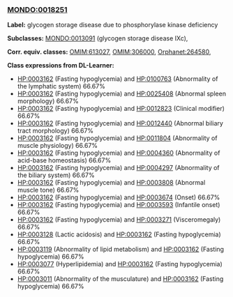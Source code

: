 
### [MONDO:0018251](http://purl.obolibrary.org/obo/MONDO_0018251)
**Label:** glycogen storage disease due to phosphorylase kinase deficiency

**Subclasses:** [MONDO:0013091](http://purl.obolibrary.org/obo/MONDO_0013091) (glycogen storage disease IXc), 

**Corr. equiv. classes:** [OMIM:613027](http://purl.obolibrary.org/obo/OMIM_613027), [OMIM:306000](http://purl.obolibrary.org/obo/OMIM_306000), [Orphanet:264580](http://www.orpha.net/ORDO/Orphanet_264580), 

**Class expressions from DL-Learner:**

- [HP:0003162](http://purl.obolibrary.org/obo/HP_0003162) (Fasting hypoglycemia) and [HP:0100763](http://purl.obolibrary.org/obo/HP_0100763) (Abnormality of the lymphatic system) 66.67%
- [HP:0003162](http://purl.obolibrary.org/obo/HP_0003162) (Fasting hypoglycemia) and [HP:0025408](http://purl.obolibrary.org/obo/HP_0025408) (Abnormal spleen morphology) 66.67%
- [HP:0003162](http://purl.obolibrary.org/obo/HP_0003162) (Fasting hypoglycemia) and [HP:0012823](http://purl.obolibrary.org/obo/HP_0012823) (Clinical modifier) 66.67%
- [HP:0003162](http://purl.obolibrary.org/obo/HP_0003162) (Fasting hypoglycemia) and [HP:0012440](http://purl.obolibrary.org/obo/HP_0012440) (Abnormal biliary tract morphology) 66.67%
- [HP:0003162](http://purl.obolibrary.org/obo/HP_0003162) (Fasting hypoglycemia) and [HP:0011804](http://purl.obolibrary.org/obo/HP_0011804) (Abnormality of muscle physiology) 66.67%
- [HP:0003162](http://purl.obolibrary.org/obo/HP_0003162) (Fasting hypoglycemia) and [HP:0004360](http://purl.obolibrary.org/obo/HP_0004360) (Abnormality of acid-base homeostasis) 66.67%
- [HP:0003162](http://purl.obolibrary.org/obo/HP_0003162) (Fasting hypoglycemia) and [HP:0004297](http://purl.obolibrary.org/obo/HP_0004297) (Abnormality of the biliary system) 66.67%
- [HP:0003162](http://purl.obolibrary.org/obo/HP_0003162) (Fasting hypoglycemia) and [HP:0003808](http://purl.obolibrary.org/obo/HP_0003808) (Abnormal muscle tone) 66.67%
- [HP:0003162](http://purl.obolibrary.org/obo/HP_0003162) (Fasting hypoglycemia) and [HP:0003674](http://purl.obolibrary.org/obo/HP_0003674) (Onset) 66.67%
- [HP:0003162](http://purl.obolibrary.org/obo/HP_0003162) (Fasting hypoglycemia) and [HP:0003593](http://purl.obolibrary.org/obo/HP_0003593) (Infantile onset) 66.67%
- [HP:0003162](http://purl.obolibrary.org/obo/HP_0003162) (Fasting hypoglycemia) and [HP:0003271](http://purl.obolibrary.org/obo/HP_0003271) (Visceromegaly) 66.67%
- [HP:0003128](http://purl.obolibrary.org/obo/HP_0003128) (Lactic acidosis) and [HP:0003162](http://purl.obolibrary.org/obo/HP_0003162) (Fasting hypoglycemia) 66.67%
- [HP:0003119](http://purl.obolibrary.org/obo/HP_0003119) (Abnormality of lipid metabolism) and [HP:0003162](http://purl.obolibrary.org/obo/HP_0003162) (Fasting hypoglycemia) 66.67%
- [HP:0003077](http://purl.obolibrary.org/obo/HP_0003077) (Hyperlipidemia) and [HP:0003162](http://purl.obolibrary.org/obo/HP_0003162) (Fasting hypoglycemia) 66.67%
- [HP:0003011](http://purl.obolibrary.org/obo/HP_0003011) (Abnormality of the musculature) and [HP:0003162](http://purl.obolibrary.org/obo/HP_0003162) (Fasting hypoglycemia) 66.67%


